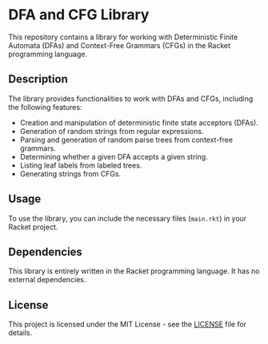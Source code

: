 # DFA and CFG Library

This repository contains a library for working with Deterministic Finite Automata (DFAs) and Context-Free Grammars (CFGs) in the Racket programming language.

## Description

The library provides functionalities to work with DFAs and CFGs, including the following features:

- Creation and manipulation of deterministic finite state acceptors (DFAs).
- Generation of random strings from regular expressions.
- Parsing and generation of random parse trees from context-free grammars.
- Determining whether a given DFA accepts a given string.
- Listing leaf labels from labeled trees.
- Generating strings from CFGs.


## Usage

To use the library, you can include the necessary files (`main.rkt`) in your Racket project. 

## Dependencies

This library is entirely written in the Racket programming language. It has no external dependencies.

## License

This project is licensed under the MIT License - see the [LICENSE](LICENSE) file for details.

